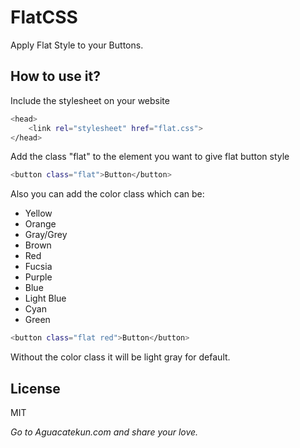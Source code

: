 # FlatCSS

Apply Flat Style to your Buttons.

## How to use it?

Include the stylesheet on your website

```sh
<head>
    <link rel="stylesheet" href="flat.css">
</head>
```
Add the class "flat" to the element you want to give flat button style

```sh
<button class="flat">Button</button>
```

Also you can add the color class which can be:
* Yellow
* Orange
* Gray/Grey
* Brown
* Red
* Fucsia
* Purple
* Blue
* Light Blue
* Cyan
* Green

```sh
<button class="flat red">Button</button>
```

Without the color class it will be light gray for default.

License
----
MIT

*Go to Aguacatekun.com and share your love.*
